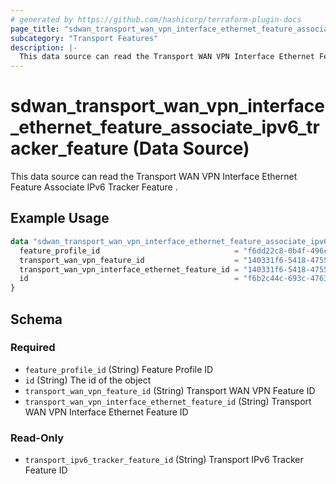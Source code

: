 ```yaml
---
# generated by https://github.com/hashicorp/terraform-plugin-docs
page_title: "sdwan_transport_wan_vpn_interface_ethernet_feature_associate_ipv6_tracker_feature Data Source - terraform-provider-sdwan"
subcategory: "Transport Features"
description: |-
  This data source can read the Transport WAN VPN Interface Ethernet Feature Associate IPv6 Tracker Feature .
---
```


# sdwan_transport_wan_vpn_interface_ethernet_feature_associate_ipv6_tracker_feature (Data Source)

This data source can read the Transport WAN VPN Interface Ethernet Feature Associate IPv6 Tracker Feature .

## Example Usage

```terraform
data "sdwan_transport_wan_vpn_interface_ethernet_feature_associate_ipv6_tracker_feature" "example" {
  feature_profile_id                              = "f6dd22c8-0b4f-496c-9a0b-6813d1f8b8ac"
  transport_wan_vpn_feature_id                    = "140331f6-5418-4755-a059-13c77eb96037"
  transport_wan_vpn_interface_ethernet_feature_id = "140331f6-5418-4755-a059-13c77eb96037"
  id                                              = "f6b2c44c-693c-4763-b010-895aa3d236bd"
}
```

<!-- schema generated by tfplugindocs -->
## Schema

### Required

- `feature_profile_id` (String) Feature Profile ID
- `id` (String) The id of the object
- `transport_wan_vpn_feature_id` (String) Transport WAN VPN Feature ID
- `transport_wan_vpn_interface_ethernet_feature_id` (String) Transport WAN VPN Interface Ethernet Feature ID

### Read-Only

- `transport_ipv6_tracker_feature_id` (String) Transport IPv6 Tracker Feature ID
